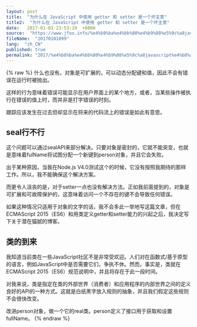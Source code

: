 ```yaml
---
layout: post
title:  "为什么在 JavaScript 中使用 getter 和 setter 是一个坏主意"
title2:  "为什么在 JavaScript 中使用 getter 和 setter 是一个坏主意"
date:   2017-01-01 23:53:19  +0800
source:  "https://www.jfox.info/%e4%b8%ba%e4%bb%80%e4%b9%88%e5%9c%a8javascript%e4%b8%ad%e4%bd%bf%e7%94%a8getter%e5%92%8csetter%e6%98%af%e4%b8%80%e4%b8%aa%e5%9d%8f%e4%b8%bb%e6%84%8f.html"
fileName:  "20170101099"
lang:  "zh_CN"
published: true
permalink: "2017/%e4%b8%ba%e4%bb%80%e4%b9%88%e5%9c%a8javascript%e4%b8%ad%e4%bd%bf%e7%94%a8getter%e5%92%8csetter%e6%98%af%e4%b8%80%e4%b8%aa%e5%9d%8f%e4%b8%bb%e6%84%8f.html"
---
```

{% raw %}
什么也没有。对象是可扩展的，可以动态分配键和值，因此不会有错误在运行时被抛出。

这样的行为意味着错误可能显示在用户界面上的某个地方，或者，当某些操作被执行在错误的值上时，而并非是打字错误的时刻。

跟踪应该发生在过去但却显示在将来的代码流上的错误是如此有意思。

## seal行不行

这个问题可以通过sealAPI来部分解决。只要对象是密封的，它就不能突变，也就是意味着fulName将试图分配一个新键到person对象，并且它会失败。

出于某种原因，当我在Node.js V4.0测试这个的时候，它没有按照我期待的那样工作。所以，我不能确保这个解决方案。

而更令人沮丧的是，对于setter一点也没有解决方法。正如我前面提到的，对象是可扩展和可故障保护的，这意味着访问一个不存在的键不会导致任何错误。

如果这种情况只适用于对象的文字的话，我不会多此一举地写这篇文章，但在ECMAScript 2015（ES6）和用类定义getter和setter能力的兴起之后，我决定写下关于潜在猫腻的博客。

## 类的到来

我知道当前类在一些JavaScript社区不是非常受欢迎。人们对在函数式/基于原型的语言，例如JavaScript中是否需要它们，争执不休。然而，事实是，类就在ECMAScript 2015（ES6）规范说明中，并且将存在于此一段时间。

对我来说，类是指定在类的外部世界（消费者）和应用程序的内部世界之间的定义良好的API的一种方式。这就是白纸黑字放入规则的抽象，并且我们假定这些规则不会很快改变。

改进person对象，做一个它的real类。person定义了接口用于获取和设置fullName。
{% endraw %}
